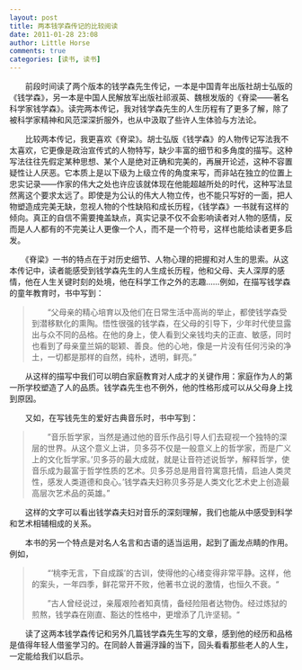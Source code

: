 ```yaml
---
layout: post
title: 两本钱学森传记的比较阅读
date: 2011-01-28 23:08
author: Little Horse
comments: true
categories: [读书, 读书]
---
```

　　前段时间读了两个版本的钱学森先生传记，一本是中国青年出版社胡士弘版的《钱学森》，另一本是中国人民解放军出版社祁淑英、魏根发版的《脊梁——著名科学家钱学森》。读完两本传记，我对钱学森先生的人生历程有了更多了解，除了被科学家精神和风范深深折服外，也从中汲取了些许人生体验与方法论。

　　比较两本传记，我更喜欢《脊梁》。胡士弘版《钱学森》的人物传记写法我不太喜欢，它更像是政治宣传式的人物特写，缺少丰富的细节和多角度的描写。这种写法往往先假定某种思想、某个人是绝对正确和完美的，再展开论述，这种不容置疑性让人厌恶。它本质上是以下级为上级立传的角度来写，而非站在独立的位置上忠实记录——作家的伟大之处也许应该就体现在他能超越所处的时代，这种写法显然离这个要求太远了。即使是为公认的伟大人物立传，也不能只写好的一面，把人物塑造成完美无缺，忽视人物的个性缺陷和成长历程，《钱学森》一书就有这样的倾向。真正的自信不需要掩盖缺点，真实记录不仅不会影响读者对人物的感情，反而是人人都有的不完美让人更像一个人，而不是一个符号，这样也能给读者更多启发。

　　《脊梁》一书的特点在于对历史细节、人物心理的把握和对人生的思索。从这本传记中，读者能感受到钱学森先生的人生成长历程，他和父母、夫人深厚的感情，他在人生关键时刻的处境，他在科学工作之外的志趣……例如，在描写钱学森的童年教育时，书中写到：
<blockquote>　　“父母亲的精心培育以及他们在日常生活中高尚的举止，都使钱学森受到潜移默化的熏陶。悟性很强的钱学森，在父母的引导下，少年时代使显露出与众不同的品格。在他的身上，使人看到父亲钱均夫的正直、敏感，同时也看到了母亲童兰娟的聪颖、善良。他的心地，像是一片没有任何污染的净土，一切都是那样的自然，纯朴，透明，鲜亮。”</blockquote>
　　从这样的描写中我们可以明白家庭教育对人成才的关键作用：家庭作为人的第一所学校塑造了人的品质。钱学森先生也不例外，他的性格形成可以从父母身上找到原因。

　　又如，在写钱先生的爱好古典音乐时，书中写到：
<blockquote>　　”音乐哲学家，当然是通过他的音乐作品引导人们去窥视一个独特的深层的世界。从这个意义上讲，贝多芬不仅是一般意义上的哲学家，而是广义上的文化哲学家。’贝多芬的最大成就，就是让音符述说哲学，解释哲学，使音乐成为最富于哲学性质的艺术。贝多芬总是用音符寓意托情，启迪人类灵性，感发人类道德和良心。’钱学森夫妇称贝多芬是人类文化艺术史上创造最高层次艺术品的英雄。”</blockquote>
　　这样的文字可以看出钱学森夫妇对音乐的深刻理解，我们也能从中感受到科学和艺术相辅相成的关系。

　　本书的另一个特点是对名人名言和古语的适当运用，起到了画龙点睛的作用。例如，
<blockquote>　　“‘桃李无言，下自成蹊’的古训，使得他的心绪变得非常平静。这样，他的案头，一年四季，鲜花常开不败，他著书立说的激情，也恒久不衰。“

　　”古人曾经说过，亲履艰险者知真情，备经险阻者达物伪。经过炼狱的煎熬，钱学森在刚直、豁达的性格中，更增添了几许坚韧。“</blockquote>
　　读了这两本钱学森传记和另外几篇钱学森先生写的文章，感到他的经历和品格是值得年轻人借鉴学习的。在同龄人普遍浮躁的当下，回头看看那些老人的人生，一定能给我们以启示。
